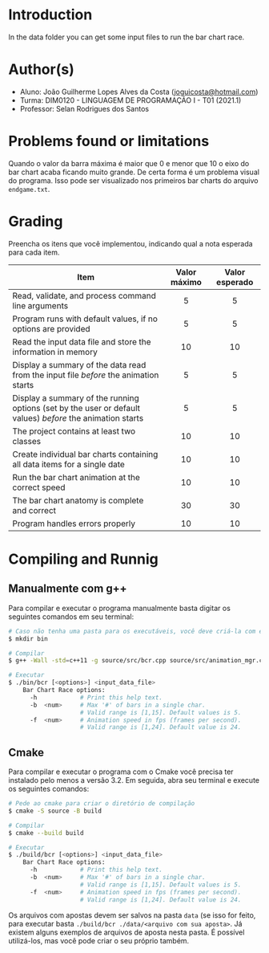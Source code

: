 # Introduction

In the data folder you can get some input files to run the bar chart race.

# Author(s)

- Aluno: João Guilherme Lopes Alves da Costa (joguicosta@hotmail.com)
- Turma: DIM0120 - LINGUAGEM DE PROGRAMAÇÃO I - T01 (2021.1)
- Professor: Selan Rodrigues dos Santos

# Problems found or limitations

Quando o valor da barra máxima é maior que 0 e menor que 10 o eixo do bar chart acaba ficando muito grande. De certa forma é um problema visual do programa. Isso pode ser visualizado nos primeiros bar charts do arquivo `endgame.txt`.

# Grading

Preencha os itens que você implementou, indicando qual a nota esperada para cada item.


Item     | Valor máximo   | Valor esperado
-------- | :-----: | :-----:
Read, validate, and process command line arguments | 5 | 5
Program runs with default values, if no options are provided | 5 | 5
Read the input data file and store the information in memory    | 10 | 10
Display a summary of the data read from the input file _before_ the animation starts | 5 | 5
Display a summary of the running options (set by the user or default values) _before_ the animation starts | 5 | 5
The project contains at least two classes | 10 | 10
Create individual bar charts containing all data items for a single date | 10 | 10
Run the bar chart animation at the correct speed | 10  | 10
The bar chart anatomy is complete and correct | 30 | 30
Program handles errors properly | 10 | 10

# Compiling and Runnig

## Manualmente com g++

Para compilar e executar o programa manualmente basta digitar os seguintes comandos em seu terminal:

```bash
# Caso não tenha uma pasta para os executáveis, você deve criá-la com esse comando
$ mkdir bin

# Compilar
$ g++ -Wall -std=c++11 -g source/src/bcr.cpp source/src/animation_mgr.cpp source/src/bar_chart.cpp -I source/include -o bin/bcr

# Executar
$ ./bin/bcr [<options>] <input_data_file>
    Bar Chart Race options:
      -h            # Print this help text.
      -b  <num>     # Max '#' of bars in a single char.
                    # Valid range is [1,15]. Default values is 5.
      -f  <num>     # Animation speed in fps (frames per second).
                    # Valid range is [1,24]. Default value is 24.
```

## Cmake

Para compilar e executar o programa com o Cmake você precisa ter instalado pelo menos a versão 3.2. Em seguida, abra seu terminal e execute os seguintes comandos:

```bash
# Pede ao cmake para criar o diretório de compilação
$ cmake -S source -B build

# Compilar
$ cmake --build build

# Executar
$ ./build/bcr [<options>] <input_data_file>
    Bar Chart Race options:
      -h            # Print this help text.
      -b  <num>     # Max '#' of bars in a single char.
                    # Valid range is [1,15]. Default values is 5.
      -f  <num>     # Animation speed in fps (frames per second).
                    # Valid range is [1,24]. Default value is 24.
```

Os arquivos com apostas devem ser salvos na pasta `data` (se isso for feito, para executar basta `./build/bcr ./data/<arquivo com sua aposta>`. Já existem alguns exemplos de arquivos de aposta nesta pasta. É possível utilizá-los, mas você pode criar o seu próprio também.
